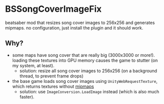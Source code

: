 # BSSongCoverImageFix
beatsaber mod that resizes song cover images to 256x256 and generates mipmaps.
no configuration, just install the plugin and it should work.

## Why?
* some maps have song cover that are really big (3000x3000 or more!). loading these textures into GPU memory causes the game to stutter (on my system, at least).
  * solution: resize all song cover images to 256x256 (on a background thread, to prevent frame drops)
* the base game loads song cover images using `UnityWebRequestTexture`, which returns textures without [mipmaps](https://en.wikipedia.org/wiki/Mipmap)
  * solution: use `ImageConversion.LoadImage` instead (which is also much faster).

